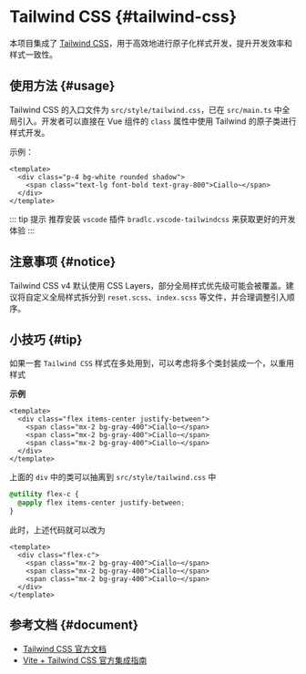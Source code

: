 # Tailwind CSS {#tailwind-css}

本项目集成了 [Tailwind CSS](https://tailwindcss.com/)，用于高效地进行原子化样式开发，提升开发效率和样式一致性。

## 使用方法 {#usage}

Tailwind CSS 的入口文件为 `src/style/tailwind.css`，已在 `src/main.ts` 中全局引入。开发者可以直接在 Vue 组件的 `class` 属性中使用 Tailwind 的原子类进行样式开发。

示例：

```vue
<template>
  <div class="p-4 bg-white rounded shadow">
    <span class="text-lg font-bold text-gray-800">Ciallo~</span>
  </div>
</template>
```

::: tip 提示
推荐安装 `vscode` 插件 `bradlc.vscode-tailwindcss` 来获取更好的开发体验
:::

## 注意事项 {#notice}

Tailwind CSS v4 默认使用 CSS Layers，部分全局样式优先级可能会被覆盖。建议将自定义全局样式拆分到 `reset.scss`、`index.scss` 等文件，并合理调整引入顺序。

## 小技巧 {#tip}

如果一套 `Tailwind CSS` 样式在多处用到，可以考虑将多个类封装成一个，以重用样式

**示例**

```vue
<template>
  <div class="flex items-center justify-between">
    <span class="mx-2 bg-gray-400">Ciallo~</span>
    <span class="mx-2 bg-gray-400">Ciallo~</span>
    <span class="mx-2 bg-gray-400">Ciallo~</span>
  </div>
</template>
```

上面的 `div` 中的类可以抽离到 `src/style/tailwind.css` 中

```css
@utility flex-c {
  @apply flex items-center justify-between;
}
```

此时，上述代码就可以改为

```vue
<template>
  <div class="flex-c">
    <span class="mx-2 bg-gray-400">Ciallo~</span>
    <span class="mx-2 bg-gray-400">Ciallo~</span>
    <span class="mx-2 bg-gray-400">Ciallo~</span>
  </div>
</template>
```

## 参考文档 {#document}

- [Tailwind CSS 官方文档](https://tailwindcss.com/docs/installation)
- [Vite + Tailwind CSS 官方集成指南](https://tailwindcss.com/docs/guides/vite)
